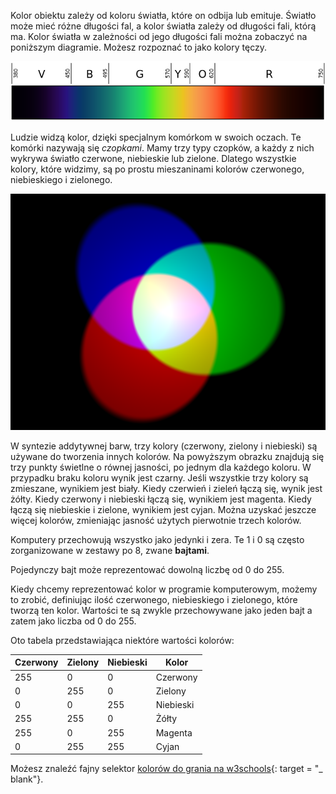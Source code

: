 Kolor obiektu zależy od koloru światła, które on odbija lub emituje. Światło może mieć różne długości fal, a kolor światła zależy od długości fali, którą ma. Kolor światła w zależności od jego długości fali można zobaczyć na poniższym diagramie. Możesz rozpoznać to jako kolory tęczy.

![Spektrum światła widzialnego](images/linear-visible-spectrum.png)

Ludzie widzą kolor, dzięki specjalnym komórkom w swoich oczach. Te komórki nazywają się *czopkami*. Mamy trzy typy czopków, a każdy z nich wykrywa światło czerwone, niebieskie lub zielone. Dlatego wszystkie kolory, które widzimy, są po prostu mieszaninami kolorów czerwonego, niebieskiego i zielonego.

![Synteza addytywna barw](images/additive-colour-mixing.png)

W syntezie addytywnej barw, trzy kolory (czerwony, zielony i niebieski) są używane do tworzenia innych kolorów. Na powyższym obrazku znajdują się trzy punkty świetlne o równej jasności, po jednym dla każdego koloru. W przypadku braku koloru wynik jest czarny. Jeśli wszystkie trzy kolory są zmieszane, wynikiem jest biały. Kiedy czerwień i zieleń łączą się, wynik jest żółty. Kiedy czerwony i niebieski łączą się, wynikiem jest magenta. Kiedy łączą się niebieskie i zielone, wynikiem jest cyjan. Można uzyskać jeszcze więcej kolorów, zmieniając jasność użytych pierwotnie trzech kolorów.

Komputery przechowują wszystko jako jedynki i zera. Te 1 i 0 są często zorganizowane w zestawy po 8, zwane **bajtami**.

Pojedynczy bajt może reprezentować dowolną liczbę od 0 do 255.

Kiedy chcemy reprezentować kolor w programie komputerowym, możemy to zrobić, definiując ilość czerwonego, niebieskiego i zielonego, które tworzą ten kolor. Wartości te są zwykle przechowywane jako jeden bajt a zatem jako liczba od 0 do 255.

Oto tabela przedstawiająca niektóre wartości kolorów:

| Czerwony | Zielony | Niebieski | Kolor     |
| -------- | ------- | --------- | --------- |
| 255      | 0       | 0         | Czerwony  |
| 0        | 255     | 0         | Zielony   |
| 0        | 0       | 255       | Niebieski |
| 255      | 255     | 0         | Żółty     |
| 255      | 0       | 255       | Magenta   |
| 0        | 255     | 255       | Cyjan     |

Możesz znaleźć fajny selektor [kolorów do grania na w3schools](https://www.w3schools.com/colors/colors_rgb.asp){: target = "_ blank"}.